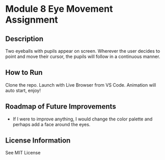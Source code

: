 # Module 8 Eye Movement Assignment

## Description

 Two eyeballs with pupils appear on screen. Wherever the user decides to point and move their cursor, the pupils will follow in a continuous manner.

## How to Run

Clone the repo. Launch with Live Browser from VS Code. Animation will auto start, enjoy!

## Roadmap of Future Improvements

* If I were to improve anything, I would change the color palette and perhaps add a face around the eyes.

## License Information

See MIT License
